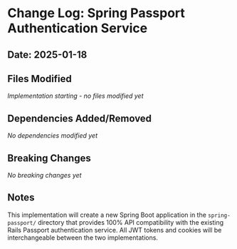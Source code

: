# Change Log: Spring Passport Authentication Service
## Date: 2025-01-18

## Files Modified

*Implementation starting - no files modified yet*

## Dependencies Added/Removed

*No dependencies modified yet*

## Breaking Changes

*No breaking changes yet*

## Notes

This implementation will create a new Spring Boot application in the `spring-passport/` directory that provides 100% API compatibility with the existing Rails Passport authentication service. All JWT tokens and cookies will be interchangeable between the two implementations.